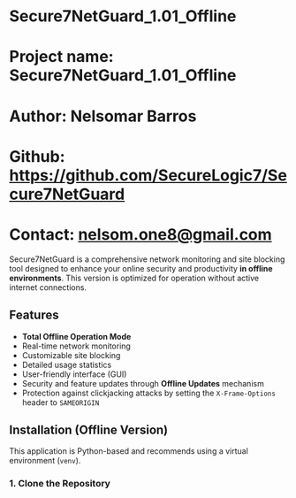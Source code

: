 # Secure7NetGuard_1.01_Offline

# Project name: Secure7NetGuard_1.01_Offline
# Author: Nelsomar Barros
# Github: https://github.com/SecureLogic7/Secure7NetGuard
# Contact: nelsom.one8@gmail.com
Secure7NetGuard is a comprehensive network monitoring and site blocking tool designed to enhance your online security and productivity **in offline environments**. This version is optimized for operation without active internet connections.

## Features

- **Total Offline Operation Mode**
- Real-time network monitoring
- Customizable site blocking
- Detailed usage statistics
- User-friendly interface (GUI)
- Security and feature updates through **Offline Updates** mechanism
- Protection against clickjacking attacks by setting the `X-Frame-Options` header to `SAMEORIGIN`

## Installation (Offline Version)

This application is Python-based and recommends using a virtual environment (`venv`).

### 1. Clone the Repository

